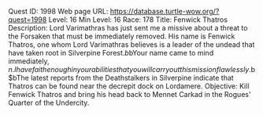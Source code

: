 Quest ID: 1998
Web page URL: https://database.turtle-wow.org/?quest=1998
Level: 16
Min Level: 16
Race: 178
Title: Fenwick Thatros
Description: Lord Varimathras has just sent me a missive about a threat to the Forsaken that must be immediately removed. His name is Fenwick Thatros, one whom Lord Varimathras believes is a leader of the undead that have taken root in Silverpine Forest.$b$bYour name came to mind immediately, $n. I have faith enough in your abilities that you will carry out this mission flawlessly.$b$bThe latest reports from the Deathstalkers in Silverpine indicate that Thatros can be found near the decrepit dock on Lordamere.
Objective: Kill Fenwick Thatros and bring his head back to Mennet Carkad in the Rogues' Quarter of the Undercity.
